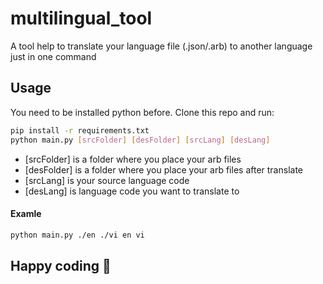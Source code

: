 # multilingual_tool
A tool help to translate your language file (.json/.arb) to another language just in one command
## Usage
You need to be installed python before.
Clone this repo and run:
 ```sh
 pip install -r requirements.txt
 python main.py [srcFolder] [desFolder] [srcLang] [desLang]
```

-  [srcFolder] is  a folder where you place your arb files
-  [desFolder] is  a folder where you place your arb files after translate
-  [srcLang] is your source language code 
-  [desLang] is language code you want to translate to

#### Examle
```sh
python main.py ./en ./vi en vi
```

## Happy coding 🚀
